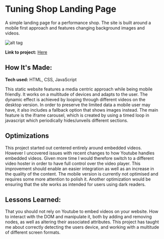 # Tuning Shop Landing Page
A simple landing page for a performance shop. The site is built around a mobile first approach and features changing background images and videos. 

![alt tag](https://user-images.githubusercontent.com/85764795/184610626-9df406aa-6c65-4aca-93ac-7262894ea180.png)

**Link to project:** [Here](https://car-tuning.netlify.app/)

## How It's Made:
**Tech used:** HTML, CSS, JavaScript

This static website features a media centric approach while being mobile friendly. It works on a multitude of devices and adapts to the user. The dynamic effect is achieved by looping through different videos on the desktop version. In order to preserve the limited data a mobile user may have, it also includes a fallback option that shows images instead. The main feature is the iframe carousel, which is created by using a timed loop in javascript which periodically hides/unveils different sections.

## Optimizations
This project started out centered entirely around embedded videos. However I uncovered issues with recent changes to how Youtube handles embedded videos. Given more time I would therefore switch to a different video hoster in order to have full control over the video player. This improvement should enable an easier integration as well as an increase in the quality of the content. The mobile version is currently not optimised and requires some more attention to polish it. Another optimization would be ensuring that the site works as intended for users using dark readers.

## Lessons Learned:
That you should not rely on Youtube to embed videos on your website.
How to interact with the DOM and manipulate it, both by adding and removing nodes, as well as altering their associated attributes.
This project has taught me about correctly detecting the users device, and working with a multitude of different screen formats. 



